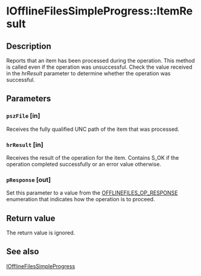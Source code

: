 # IOfflineFilesSimpleProgress::ItemResult

## Description

Reports that an item has been processed during the operation. This method is called even if the operation was unsuccessful. Check the value received in the *hrResult* parameter to determine whether the operation was successful.

## Parameters

### `pszFile` [in]

Receives the fully qualified UNC path of the item that was processed.

### `hrResult` [in]

Receives the result of the operation for the item. Contains S_OK if the operation completed successfully or an error value otherwise.

### `pResponse` [out]

Set this parameter to a value from the [OFFLINEFILES_OP_RESPONSE](https://learn.microsoft.com/windows/desktop/api/cscobj/ne-cscobj-offlinefiles_op_response) enumeration that indicates how the operation is to proceed.

## Return value

The return value is ignored.

## See also

[IOfflineFilesSimpleProgress](https://learn.microsoft.com/previous-versions/windows/desktop/api/cscobj/nn-cscobj-iofflinefilessimpleprogress)